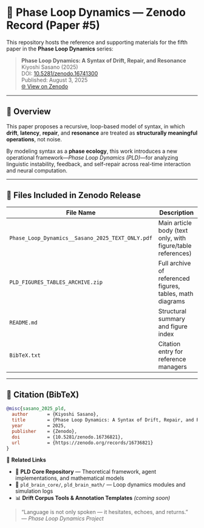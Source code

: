 # 📄 Phase Loop Dynamics — Zenodo Record (Paper #5)

This repository hosts the reference and supporting materials for the fifth paper in the **Phase Loop Dynamics** series:

> **Phase Loop Dynamics: A Syntax of Drift, Repair, and Resonance**  
> Kiyoshi Sasano (2025)  
> DOI: [10.5281/zenodo.16741300](https://doi.org/10.5281/zenodo.16741300)  
> Published: August 3, 2025  
> [🌐 View on Zenodo](https://zenodo.org/records/16741300)

---

## 📘 Overview

This paper proposes a recursive, loop-based model of syntax, in which **drift**, **latency**, **repair**, and **resonance** are treated as **structurally meaningful operations**, not noise.

By modeling syntax as a **phase ecology**, this work introduces a new operational framework—*Phase Loop Dynamics (PLD)*—for analyzing linguistic instability, feedback, and self-repair across real-time interaction and neural computation.

---

## 📂 Files Included in Zenodo Release

| File Name | Description |
|-----------|-------------|
| `Phase_Loop_Dynamics__Sasano_2025_TEXT_ONLY.pdf` | Main article body (text only, with figure/table references) |
| `PLD_FIGURES_TABLES_ARCHIVE.zip` | Full archive of referenced figures, tables, math diagrams |
| `README.md` | Structural summary and figure index |
| `BibTeX.txt` | Citation entry for reference managers |

---

## 📑 Citation (BibTeX)

```bibtex
@misc{sasano_2025_pld,
  author       = {Kiyoshi Sasano},
  title        = {Phase Loop Dynamics: A Syntax of Drift, Repair, and Resonance},
  year         = 2025,
  publisher    = {Zenodo},
  doi          = {10.5281/zenodo.16736821},
  url          = {https://zenodo.org/records/16736821}
}
```
🔗 **Related Links**

- 🔬 **PLD Core Repository** — Theoretical framework, agent implementations, and mathematical models  
- 🧠 `pld_brain_core/`, `pld_brain_math/` — Loop dynamics modules and simulation logs  
- 📊 **Drift Corpus Tools & Annotation Templates** *(coming soon)*  

> “Language is not only spoken — it hesitates, echoes, and returns.”  
> — *Phase Loop Dynamics Project*
